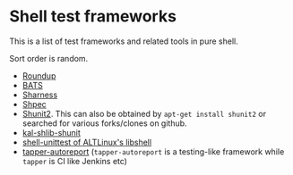Shell test frameworks
=====================

This is a list of test frameworks and related tools in pure shell.

Sort order is random.

* [Roundup](http://github.com/bmizerany/roundup)
* [BATS](http://github.com/sstephenson/bats)
* [Sharness](http://github.com/mlafeldt/sharness)
* [Shpec](https://github.com/shpec/shpec)
* [Shunit2](https://code.google.com/p/shunit2). This can also be obtained by `apt-get install shunit2` or searched for various forks/clones on github.
* [kal-shlib-shunit](https://github.com/vaab/kal-shlib-shunit)
* [shell-unittest of ALTLinux's libshell](http://git.altlinux.org/gears/l/libshell.git?f=libshell/shell-unittest;a=blob)
* [tapper-autoreport](https://github.com/tapper/Tapper-autoreport) (`tapper-autoreport` is a testing-like framework while `tapper` is CI like Jenkins etc)
